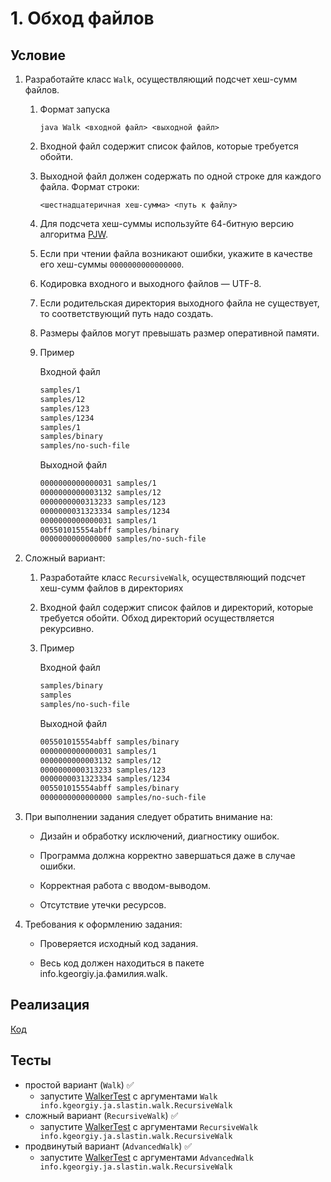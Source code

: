 # 1. Обход файлов

## Условие

1. Разработайте класс `Walk`, осуществляющий подсчет хеш-сумм файлов.
    1. Формат запуска

       `java Walk <входной файл> <выходной файл>`

    2. Входной файл содержит список файлов, которые требуется обойти.

    3. Выходной файл должен содержать по одной строке для каждого файла. Формат строки:

       `<шестнадцатеричная хеш-сумма> <путь к файлу>`

    4. Для подсчета хеш-суммы используйте 64-битную версию алгоритма [PJW](https://en.wikipedia.org/wiki/PJW\_hash\_function).

    5. Если при чтении файла возникают ошибки, укажите в качестве его хеш-суммы `0000000000000000`.

    6. Кодировка входного и выходного файлов — UTF-8.

    7. Если родительская директория выходного файла не существует, то соответствующий путь надо создать.

    8. Размеры файлов могут превышать размер оперативной памяти.

    9. Пример

       Входной файл

        ```sh
        samples/1
        samples/12
        samples/123
        samples/1234
        samples/1
        samples/binary
        samples/no-such-file
        ```               

       Выходной файл

        ```sh
        0000000000000031 samples/1
        0000000000003132 samples/12
        0000000000313233 samples/123
        0000000031323334 samples/1234
        0000000000000031 samples/1
        005501015554abff samples/binary
        0000000000000000 samples/no-such-file
        ```

2. Сложный вариант:
    1. Разработайте класс `RecursiveWalk`, осуществляющий подсчет хеш-сумм файлов в директориях

    2. Входной файл содержит список файлов и директорий, которые требуется обойти. Обход директорий осуществляется рекурсивно.

    3. Пример

       Входной файл

        ```sh
        samples/binary
        samples
        samples/no-such-file
        ```

       Выходной файл

        ```sh
        005501015554abff samples/binary
        0000000000000031 samples/1    
        0000000000003132 samples/12
        0000000000313233 samples/123
        0000000031323334 samples/1234
        005501015554abff samples/binary
        0000000000000000 samples/no-such-file
        ```

3. При выполнении задания следует обратить внимание на:
    * Дизайн и обработку исключений, диагностику ошибок.

    * Программа должна корректно завершаться даже в случае ошибки.

    * Корректная работа с вводом-выводом.

    * Отсутствие утечки ресурсов.

4. Требования к оформлению задания:

    * Проверяется исходный код задания.

    * Весь код должен находиться в пакете info.kgeorgiy.ja.фамилия.walk.

## Реализация

[Код](info.kgeorgiy.ja.slastin.walk)

## Тесты

* простой вариант (`Walk`) ✅
  * запустите [WalkerTest](test/WalkerTest.java) с аргументами `Walk info.kgeorgiy.ja.slastin.walk.RecursiveWalk`
* сложный вариант (`RecursiveWalk`) ✅
  * запустите [WalkerTest](test/WalkerTest.java) с аргументами `RecursiveWalk info.kgeorgiy.ja.slastin.walk.RecursiveWalk`
* продвинутый вариант (`AdvancedWalk`) ✅
  * запустите [WalkerTest](test/WalkerTest.java) с аргументами `AdvancedWalk info.kgeorgiy.ja.slastin.walk.RecursiveWalk`
